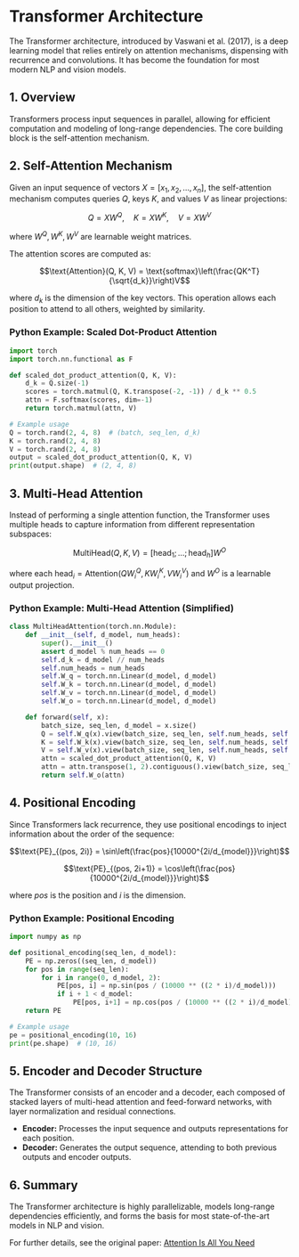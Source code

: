# Transformer Architecture

The Transformer architecture, introduced by Vaswani et al. (2017), is a deep learning model that relies entirely on attention mechanisms, dispensing with recurrence and convolutions. It has become the foundation for most modern NLP and vision models.

## 1. Overview

Transformers process input sequences in parallel, allowing for efficient computation and modeling of long-range dependencies. The core building block is the self-attention mechanism.

## 2. Self-Attention Mechanism

Given an input sequence of vectors $`X = [x_1, x_2, \ldots, x_n]`$, the self-attention mechanism computes queries $`Q`$, keys $`K`$, and values $`V`$ as linear projections:

```math
Q = XW^Q, \quad K = XW^K, \quad V = XW^V
```

where $`W^Q, W^K, W^V`$ are learnable weight matrices.

The attention scores are computed as:

```math
\text{Attention}(Q, K, V) = \text{softmax}\left(\frac{QK^T}{\sqrt{d_k}}\right)V
```

where $`d_k`$ is the dimension of the key vectors. This operation allows each position to attend to all others, weighted by similarity.

### Python Example: Scaled Dot-Product Attention
```python
import torch
import torch.nn.functional as F

def scaled_dot_product_attention(Q, K, V):
    d_k = Q.size(-1)
    scores = torch.matmul(Q, K.transpose(-2, -1)) / d_k ** 0.5
    attn = F.softmax(scores, dim=-1)
    return torch.matmul(attn, V)

# Example usage
Q = torch.rand(2, 4, 8)  # (batch, seq_len, d_k)
K = torch.rand(2, 4, 8)
V = torch.rand(2, 4, 8)
output = scaled_dot_product_attention(Q, K, V)
print(output.shape)  # (2, 4, 8)
```

## 3. Multi-Head Attention

Instead of performing a single attention function, the Transformer uses multiple heads to capture information from different representation subspaces:

```math
\text{MultiHead}(Q, K, V) = [\text{head}_1; \ldots; \text{head}_h]W^O
```

where each $`\text{head}_i = \text{Attention}(QW_i^Q, KW_i^K, VW_i^V)`$ and $`W^O`$ is a learnable output projection.

### Python Example: Multi-Head Attention (Simplified)
```python
class MultiHeadAttention(torch.nn.Module):
    def __init__(self, d_model, num_heads):
        super().__init__()
        assert d_model % num_heads == 0
        self.d_k = d_model // num_heads
        self.num_heads = num_heads
        self.W_q = torch.nn.Linear(d_model, d_model)
        self.W_k = torch.nn.Linear(d_model, d_model)
        self.W_v = torch.nn.Linear(d_model, d_model)
        self.W_o = torch.nn.Linear(d_model, d_model)

    def forward(self, x):
        batch_size, seq_len, d_model = x.size()
        Q = self.W_q(x).view(batch_size, seq_len, self.num_heads, self.d_k).transpose(1, 2)
        K = self.W_k(x).view(batch_size, seq_len, self.num_heads, self.d_k).transpose(1, 2)
        V = self.W_v(x).view(batch_size, seq_len, self.num_heads, self.d_k).transpose(1, 2)
        attn = scaled_dot_product_attention(Q, K, V)
        attn = attn.transpose(1, 2).contiguous().view(batch_size, seq_len, d_model)
        return self.W_o(attn)
```

## 4. Positional Encoding

Since Transformers lack recurrence, they use positional encodings to inject information about the order of the sequence:

```math
\text{PE}_{(pos, 2i)} = \sin\left(\frac{pos}{10000^{2i/d_{model}}}\right)
```
```math
\text{PE}_{(pos, 2i+1)} = \cos\left(\frac{pos}{10000^{2i/d_{model}}}\right)
```

where $`pos`$ is the position and $`i`$ is the dimension.

### Python Example: Positional Encoding
```python
import numpy as np

def positional_encoding(seq_len, d_model):
    PE = np.zeros((seq_len, d_model))
    for pos in range(seq_len):
        for i in range(0, d_model, 2):
            PE[pos, i] = np.sin(pos / (10000 ** ((2 * i)/d_model)))
            if i + 1 < d_model:
                PE[pos, i+1] = np.cos(pos / (10000 ** ((2 * i)/d_model)))
    return PE

# Example usage
pe = positional_encoding(10, 16)
print(pe.shape)  # (10, 16)
```

## 5. Encoder and Decoder Structure

The Transformer consists of an encoder and a decoder, each composed of stacked layers of multi-head attention and feed-forward networks, with layer normalization and residual connections.

- **Encoder:** Processes the input sequence and outputs representations for each position.
- **Decoder:** Generates the output sequence, attending to both previous outputs and encoder outputs.

## 6. Summary

The Transformer architecture is highly parallelizable, models long-range dependencies efficiently, and forms the basis for most state-of-the-art models in NLP and vision.

For further details, see the original paper: [Attention Is All You Need](https://arxiv.org/abs/1706.03762) 
